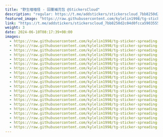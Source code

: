```yaml
---
title: "野生喵喵怪 - 回覆補充包 @StickersCloud"
description: "regular: https://t.me/addstickers/stickerscloud_7bb8250d2c04d0fcca5903555_898_by_SCBridgeToTGBot"
featured_image: "https://raw.githubusercontent.com/kylelin1998/tg-sticker-spreading-worldwide-images/main/img/37c82050-ecf5-4b44-9400-c29170f63a09.jpg"
link: "https://t.me/addstickers/stickerscloud_7bb8250d2c04d0fcca5903555_898_by_SCBridgeToTGBot"
weight: 3
date: 2024-06-10T08:17:39+08:00
images:
  - https://raw.githubusercontent.com/kylelin1998/tg-sticker-spreading-worldwide-images/main/img/37c82050-ecf5-4b44-9400-c29170f63a09.jpg
  - https://raw.githubusercontent.com/kylelin1998/tg-sticker-spreading-worldwide-images/main/img/57daf00e-b38d-4d75-be69-9f443745be98.jpg
  - https://raw.githubusercontent.com/kylelin1998/tg-sticker-spreading-worldwide-images/main/img/618f1a59-c23b-4528-9dfe-14318cf8d185.jpg
  - https://raw.githubusercontent.com/kylelin1998/tg-sticker-spreading-worldwide-images/main/img/babb42dc-6aa2-4497-8a8d-53dcad86669f.jpg
  - https://raw.githubusercontent.com/kylelin1998/tg-sticker-spreading-worldwide-images/main/img/f71d172e-fa8b-4538-8564-a35d2238c630.jpg
  - https://raw.githubusercontent.com/kylelin1998/tg-sticker-spreading-worldwide-images/main/img/8c26f953-4244-4cec-a226-a42c86b035ff.jpg
  - https://raw.githubusercontent.com/kylelin1998/tg-sticker-spreading-worldwide-images/main/img/d711468f-f627-4ac0-b3cb-62422095c49b.jpg
  - https://raw.githubusercontent.com/kylelin1998/tg-sticker-spreading-worldwide-images/main/img/7a33c08e-fda6-44c0-b25c-223e69ebd9ed.jpg
  - https://raw.githubusercontent.com/kylelin1998/tg-sticker-spreading-worldwide-images/main/img/3945184a-d494-4e53-9537-9ec8dde1552f.jpg
  - https://raw.githubusercontent.com/kylelin1998/tg-sticker-spreading-worldwide-images/main/img/2ce8b033-8e8a-4e2a-aba0-64b020a278b2.jpg
  - https://raw.githubusercontent.com/kylelin1998/tg-sticker-spreading-worldwide-images/main/img/1bbb407d-f904-4e11-9e2f-69cc8db881d1.jpg
  - https://raw.githubusercontent.com/kylelin1998/tg-sticker-spreading-worldwide-images/main/img/46d6ecd3-ad89-4c9a-8f48-eb9ecde1f47e.jpg
  - https://raw.githubusercontent.com/kylelin1998/tg-sticker-spreading-worldwide-images/main/img/50a749cc-4f39-4bc9-8976-dc1f5deecf1e.jpg
  - https://raw.githubusercontent.com/kylelin1998/tg-sticker-spreading-worldwide-images/main/img/02572212-a500-4cc9-bd62-2726df0a1f4b.jpg
  - https://raw.githubusercontent.com/kylelin1998/tg-sticker-spreading-worldwide-images/main/img/c1965a3c-2c67-456c-aa12-51cc0a09ef9f.jpg
  - https://raw.githubusercontent.com/kylelin1998/tg-sticker-spreading-worldwide-images/main/img/e17ee58f-fe43-4ada-a243-58f8599d7960.jpg
  - https://raw.githubusercontent.com/kylelin1998/tg-sticker-spreading-worldwide-images/main/img/bf580cd0-efd6-48a0-a78c-7e32f8df6d8b.jpg
  - https://raw.githubusercontent.com/kylelin1998/tg-sticker-spreading-worldwide-images/main/img/7fa494b6-703d-45b5-b21a-a47bfcc2dd8f.jpg
  - https://raw.githubusercontent.com/kylelin1998/tg-sticker-spreading-worldwide-images/main/img/4d0f48b7-5b6a-4355-95f0-a75531b92574.jpg
  - https://raw.githubusercontent.com/kylelin1998/tg-sticker-spreading-worldwide-images/main/img/f29e67b7-b8e3-41fd-a4da-02f060f75c4e.jpg
---
```


